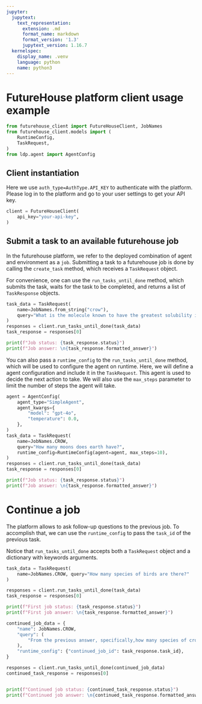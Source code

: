 ```yaml
---
jupyter:
  jupytext:
    text_representation:
      extension: .md
      format_name: markdown
      format_version: '1.3'
      jupytext_version: 1.16.7
  kernelspec:
    display_name: .venv
    language: python
    name: python3
---
```


# FutureHouse platform client usage example

```python
from futurehouse_client import FutureHouseClient, JobNames
from futurehouse_client.models import (
    RuntimeConfig,
    TaskRequest,
)
from ldp.agent import AgentConfig
```

## Client instantiation

Here we use `auth_type=AuthType.API_KEY` to authenticate with the platform.
Please log in to the platform and go to your user settings to get your API key.

```python
client = FutureHouseClient(
    api_key="your-api-key",
)
```

## Submit a task to an available futurehouse job


In the futurehouse platform, we refer to the deployed combination of agent and environment as a `job`.
Submitting a task to a futurehouse job is done by calling the `create_task` method, which receives a `TaskRequest` object.

For convenience, one can use the `run_tasks_until_done` method, which submits the task, waits for the task to be completed, and returns a list of `TaskResponse` objects.

```python
task_data = TaskRequest(
    name=JobNames.from_string("crow"),
    query="What is the molecule known to have the greatest solubility in water?",
)
responses = client.run_tasks_until_done(task_data)
task_response = responses[0]

print(f"Job status: {task_response.status}")
print(f"Job answer: \n{task_response.formatted_answer}")
```

You can also pass a `runtime_config` to the `run_tasks_until_done` method, which will be used to configure the agent on runtime.
Here, we will define a agent configuration and include it in the `TaskRequest`. This agent is used to decide the next action to take.
We will also use the `max_steps` parameter to limit the number of steps the agent will take.

```python
agent = AgentConfig(
    agent_type="SimpleAgent",
    agent_kwargs={
        "model": "gpt-4o",
        "temperature": 0.0,
    },
)
task_data = TaskRequest(
    name=JobNames.CROW,
    query="How many moons does earth have?",
    runtime_config=RuntimeConfig(agent=agent, max_steps=10),
)
responses = client.run_tasks_until_done(task_data)
task_response = responses[0]

print(f"Job status: {task_response.status}")
print(f"Job answer: \n{task_response.formatted_answer}")
```

# Continue a job

The platform allows to ask follow-up questions to the previous job.
To accomplish that, we can use the `runtime_config` to pass the `task_id` of the previous task.

Notice that `run_tasks_until_done` accepts both a `TaskRequest` object and a dictionary with keywords arguments.

```python
task_data = TaskRequest(
    name=JobNames.CROW, query="How many species of birds are there?"
)

responses = client.run_tasks_until_done(task_data)
task_response = responses[0]

print(f"First job status: {task_response.status}")
print(f"First job answer: \n{task_response.formatted_answer}")
```

```python
continued_job_data = {
    "name": JobNames.CROW,
    "query": (
        "From the previous answer, specifically,how many species of crows are there?"
    ),
    "runtime_config": {"continued_job_id": task_response.task_id},
}

responses = client.run_tasks_until_done(continued_job_data)
continued_task_response = responses[0]


print(f"Continued job status: {continued_task_response.status}")
print(f"Continued job answer: \n{continued_task_response.formatted_answer}")
```

